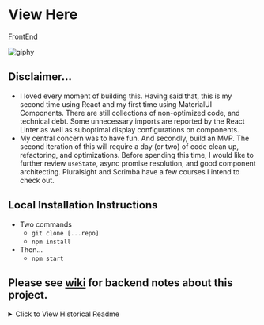 
# View Here
[FrontEnd](http://femoviesuperstarredux-env.eba-daap5ekb.us-east-1.elasticbeanstalk.com/#/)

![giphy](https://media.giphy.com/media/sz5deIKVOg2YUeAKPh/giphy.gif)
## Disclaimer...
- I loved every moment of building this. Having said that, this is my second time using React and my first time using MaterialUI Components. There are still collections of non-optimized code, and technical debt.  Some unnecessary imports are reported by the React Linter as well as suboptimal display configurations on components. 
- My central concern was to have fun.  And secondly, build an MVP.  The second iteration of this will require a day (or two) of code clean up, refactoring, and optimizations.  Before spending this time, I would like to further review `useState`, async promise resolution, and good component architecting.  Pluralsight and Scrimba have a few courses I intend to check out. 

## Local Installation Instructions
- Two commands
  - `git clone [...repo]`
  - `npm install`
- Then...
  - `npm start`
## Please see [wiki](https://github.com/jobannon/superstar-api/wiki) for backend notes about this project.

<details>
<summary>Click to View Historical Readme</summary>
  
# Hello Candidate!

Thank you for applying to YearOne. We are very excited to help you on your journey to becoming a software engineer, and are looking forward to highlighting your skills for our partner companies. 

This phase of our application process will have you work through an API design in your choice of language and framework. This phase of the application is assessing your familiarity with your chosen language and your practical coding skills. You can add as many or as few features as you want, so long as you meet the requirements listed below. 

# API Instructions:
We’re building a small web application that allows a user to search for a movie title, click on that movie title for more information, and give that movie a thumbs up or thumbs down. 

# Deliverables:

Search functionality that allows a user to enter a title and receive back movie information. (Choose a free API for movie data. https://rapidapi.com/collection/movie-apis OR any API that provides this info!)
A user should be able to look through title results, if there are more than one, and choose one to read more about. (A good movie to test this with is SpiderMan).
The movie detail page should have the following information at a minimum:
Title
Director
Release Year
Description (if your API provides it)
Ability to thumbs up or thumbs down the movie (see below)
Implement some type of storage or database to persist movie titles and how many thumbs up or thumbs down they’ve received. No need to add movies that have not received any votes. A sample table is below.
Movie Title
Thumbs Up
Thumbs Downu
Ray
48
3

# Clarifications: 
No need to handle user login or any sort of authentication.
Design and aesthetic is not scored for this phase of the interview, however, these projects will be shared with prospective employers if you become a finalist of YearOne. If front-end or full-stack is your goal, this is a good opportunity to shine. 
Additional back-end work/testing is not scored for this phase of the interview, however, these projects will be shared with prospective employers if you become a finalist of YearOne. Testing or further work on the back-end of the API could be a good opportunity to shine if back-end is your goal. 
Submission Instructions:
You will be providing us with a link to the repository that holds this project. PLEASE double check that the repository is not private, and can be viewed publicly. 
Please include a README.md file with the following information:
How to setup and run your application
Photos or Gif of your web app (search page and movie detail page) 
IMPORTANT! Once completed, you must submit your API repository URL here before November 27th at 11:59 p.m.
That’s it!

We’ll review your submission and get back to you as soon as we can with next steps. Thank you for your time and efforts during this process. No matter what happens, we wish you all the best in your job search. 
</details>

